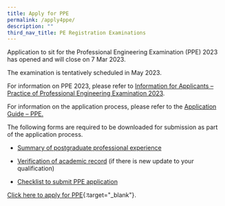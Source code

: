 ```yaml
---
title: Apply for PPE
permalink: /apply4ppe/
description: ""
third_nav_title: PE Registration Examinations
---
```

Application to sit for the Professional Engineering Examination (PPE) 2023 has opened and will close on 7 Mar 2023. 

The examination is tentatively scheduled in May 2023.  

For information on PPE 2023, please refer to [Information for Applicants – Practice of Professional Engineering Examination 2023](/files/Downloads/Info%20on%20Exams/PPE_2023.pdf).  

For information on the application process, please refer to the [Application Guide – PPE.](/files/Downloads/Info%20on%20Exams/Application_Guide_for_PPE_2023.pdf)
 
The following forms are required to be downloaded for submission as part of the application process.  

* [Summary of postgraduate professional experience](https://www.peb.gov.sg/Downloads/Summary%20of%20Prof%20Experience%20-%20PPE.xls)

* [Verification of academic record](https://www.peb.gov.sg/Downloads/Verification%20of%20academic%20record%20-%20PPE.xls) (if there is new update to your qualification)  

* [Checklist to submit PPE application](/files/Downloads/Info%20on%20Exams/Checklist%20for%20PPE%20application.pdf) <br>

[Click here to apply for PPE](https://www.peb.gov.sg/login_can.aspx){:target="_blank"}.